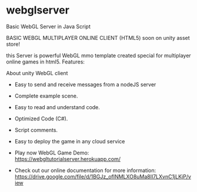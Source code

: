 # webglserver
Basic WebGL Server in Java Script

BASIC WEBGL MULTIPLAYER ONLINE CLIENT (HTML5)
soon on unity asset store!

this Server is powerful WebGL mmo template created special for multiplayer online games in html5. 
 Features: 

About unity WebGL client

 - Easy to send and receive messages from a nodeJS server
  
 - Complete example scene.

 - Easy to read and understand code.

 - Optimized Code (C#).

 - Script comments.

 - Easy to deploy the game in any cloud service

* Play now WebGL Game Demo: https://webgltutorialserver.herokuapp.com/

* Check out our online documentation for more information:
 https://drive.google.com/file/d/1BGJz_ofINMLXO8uMa8lI7LXvnC1jLKjP/view
